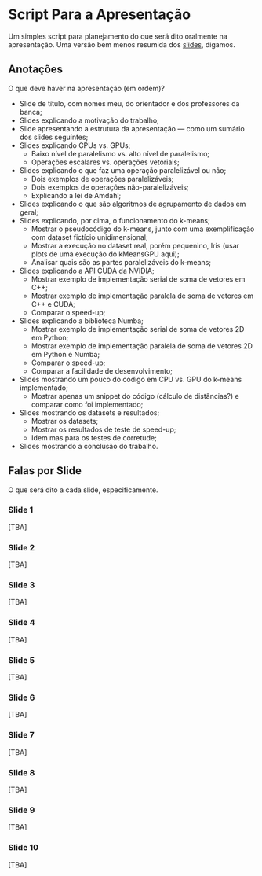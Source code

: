 # Script Para a Apresentação

Um simples script para planejamento do que será dito oralmente na apresentação. Uma versão bem menos resumida dos [slides](https://github.com/vinivosh/ufu-tcc2/blob/main/presentation/Apresenta%C3%A7%C3%A3o%20-%20TCC%202.odp), digamos.

## Anotações

O que deve haver na apresentação (em ordem)?

- Slide de título, com nomes meu, do orientador e dos professores da banca;
- Slides explicando a motivação do trabalho;
- Slide apresentando a estrutura da apresentação — como um sumário dos slides seguintes;
- Slides explicando CPUs vs. GPUs;
  - Baixo nível de paralelismo vs. alto nível de paralelismo;
  - Operações escalares vs. operações vetoriais;
- Slides explicando o que faz uma operação paralelizável ou não;
  - Dois exemplos de operações paralelizáveis;
  - Dois exemplos de operações não-paralelizáveis;
  - Explicando a lei de Amdahl;
- Slides explicando o que são algoritmos de agrupamento de dados em geral;
- Slides explicando, por cima, o funcionamento do k-means;
  - Mostrar o pseudocódigo do k-means, junto com uma exemplificação com dataset fictício unidimensional;
  - Mostrar a execução no dataset real, porém pequenino, Iris (usar plots de uma execução do kMeansGPU aqui);
  - Analisar quais são as partes paralelizáveis do k-means;
- Slides explicando a API CUDA da NVIDIA;
  - Mostrar exemplo de implementação serial de soma de vetores em C++;
  - Mostrar exemplo de implementação paralela de soma de vetores em C++ e CUDA;
  - Comparar o speed-up;
- Slides explicando a biblioteca Numba;
  - Mostrar exemplo de implementação serial de soma de vetores 2D em Python;
  - Mostrar exemplo de implementação paralela de soma de vetores 2D em Python e Numba;
  - Comparar o speed-up;
  - Comparar a facilidade de desenvolvimento;
- Slides mostrando um pouco do código em CPU vs. GPU do k-means implementado;
  - Mostrar apenas um snippet do código (cálculo de distâncias?) e comparar como foi implementado;
- Slides mostrando os datasets e resultados;
  - Mostrar os datasets;
  - Mostrar os resultados de teste de speed-up;
  - Idem mas para os testes de corretude;
- Slides mostrando a conclusão do trabalho.




## Falas por Slide

O que será dito a cada slide, especificamente.



### Slide 1

[TBA]



### Slide 2

[TBA]



### Slide 3

[TBA]



### Slide 4

[TBA]



### Slide 5

[TBA]



### Slide 6

[TBA]



### Slide 7

[TBA]



### Slide 8

[TBA]



### Slide 9

[TBA]



### Slide 10

[TBA]

